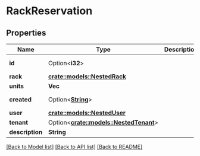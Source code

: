 # RackReservation

## Properties

Name | Type | Description | Notes
------------ | ------------- | ------------- | -------------
**id** | Option<**i32**> |  | [optional][readonly]
**rack** | [**crate::models::NestedRack**](NestedRack.md) |  | 
**units** | **Vec<i32>** |  | 
**created** | Option<[**String**](string.md)> |  | [optional][readonly]
**user** | [**crate::models::NestedUser**](NestedUser.md) |  | 
**tenant** | Option<[**crate::models::NestedTenant**](NestedTenant.md)> |  | [optional]
**description** | **String** |  | 

[[Back to Model list]](../README.md#documentation-for-models) [[Back to API list]](../README.md#documentation-for-api-endpoints) [[Back to README]](../README.md)



